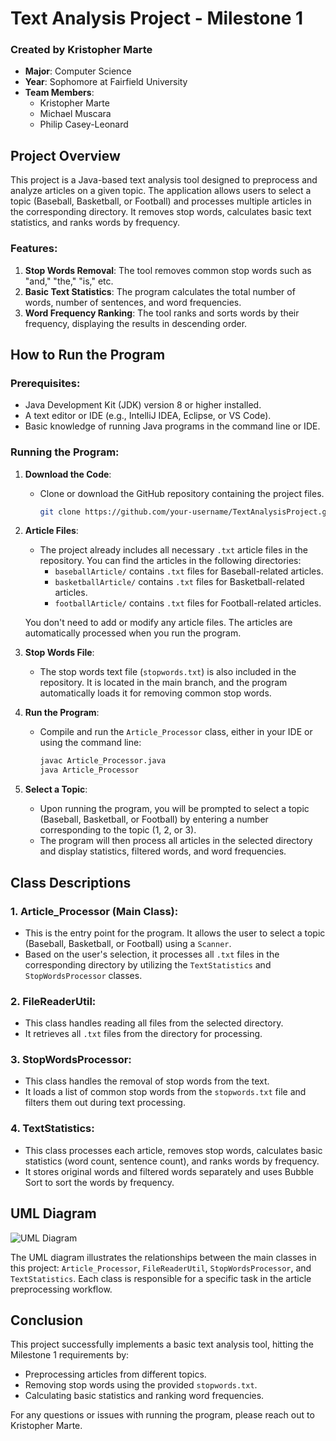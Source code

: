 # Text Analysis Project - Milestone 1

### Created by Kristopher Marte
- **Major**: Computer Science
- **Year**: Sophomore at Fairfield University
- **Team Members**: 
  - Kristopher Marte
  - Michael Muscara
  - Philip Casey-Leonard

## Project Overview
This project is a Java-based text analysis tool designed to preprocess and analyze articles on a given topic. The application allows users to select a topic (Baseball, Basketball, or Football) and processes multiple articles in the corresponding directory. It removes stop words, calculates basic text statistics, and ranks words by frequency.

### Features:
1. **Stop Words Removal**: The tool removes common stop words such as "and," "the," "is," etc.
2. **Basic Text Statistics**: The program calculates the total number of words, number of sentences, and word frequencies.
3. **Word Frequency Ranking**: The tool ranks and sorts words by their frequency, displaying the results in descending order.

## How to Run the Program

### Prerequisites:
- Java Development Kit (JDK) version 8 or higher installed.
- A text editor or IDE (e.g., IntelliJ IDEA, Eclipse, or VS Code).
- Basic knowledge of running Java programs in the command line or IDE.

### Running the Program:
1. **Download the Code**:
   - Clone or download the GitHub repository containing the project files.
     ```bash
     git clone https://github.com/your-username/TextAnalysisProject.git
     ```

2. **Article Files**:
   - The project already includes all necessary `.txt` article files in the repository. You can find the articles in the following directories:
     - `baseballArticle/` contains `.txt` files for Baseball-related articles.
     - `basketballArticle/` contains `.txt` files for Basketball-related articles.
     - `footballArticle/` contains `.txt` files for Football-related articles.

   You don't need to add or modify any article files. The articles are automatically processed when you run the program.

3. **Stop Words File**:
   - The stop words text file (`stopwords.txt`) is also included in the repository. It is located in the main branch, and the program automatically loads it for removing common stop words.

4. **Run the Program**:
   - Compile and run the `Article_Processor` class, either in your IDE or using the command line:
     ```bash
     javac Article_Processor.java
     java Article_Processor
     ```

5. **Select a Topic**:
   - Upon running the program, you will be prompted to select a topic (Baseball, Basketball, or Football) by entering a number corresponding to the topic (1, 2, or 3).
   - The program will then process all articles in the selected directory and display statistics, filtered words, and word frequencies.


## Class Descriptions

### 1. **Article_Processor (Main Class)**:
   - This is the entry point for the program. It allows the user to select a topic (Baseball, Basketball, or Football) using a `Scanner`.
   - Based on the user's selection, it processes all `.txt` files in the corresponding directory by utilizing the `TextStatistics` and `StopWordsProcessor` classes.

### 2. **FileReaderUtil**:
   - This class handles reading all files from the selected directory.
   - It retrieves all `.txt` files from the directory for processing.

### 3. **StopWordsProcessor**:
   - This class handles the removal of stop words from the text.
   - It loads a list of common stop words from the `stopwords.txt` file and filters them out during text processing.

### 4. **TextStatistics**:
   - This class processes each article, removes stop words, calculates basic statistics (word count, sentence count), and ranks words by frequency.
   - It stores original words and filtered words separately and uses Bubble Sort to sort the words by frequency.

## UML Diagram
![UML Diagram](uml-diagram.png)

The UML diagram illustrates the relationships between the main classes in this project: `Article_Processor`, `FileReaderUtil`, `StopWordsProcessor`, and `TextStatistics`. Each class is responsible for a specific task in the article preprocessing workflow.

## Conclusion
This project successfully implements a basic text analysis tool, hitting the Milestone 1 requirements by:
- Preprocessing articles from different topics.
- Removing stop words using the provided `stopwords.txt`.
- Calculating basic statistics and ranking word frequencies.

For any questions or issues with running the program, please reach out to Kristopher Marte.


